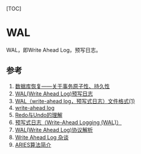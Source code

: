 [TOC]

# WAL

WAL，即Write Ahead Log，预写日志。

## 参考

1. [数据库恢复——关于事务原子性、持久性](https://cloud.tencent.com/developer/news/184900)
2. [WAL(Write Ahead Log)预写日志](https://www.lizenghai.com/archives/69835.html)
3. [WAL（write-ahead log，预写式日志）文件格式(1)](http://blog.chinaunix.net/uid-26806194-id-3179401.html)
4. [write-ahead log](https://www.iteye.com/blog/zizihaier-1143879)
5. [Redo与Undo的理解](https://www.cnblogs.com/GGGong/p/12124476.html)
6. [预写式日志（Write-Ahead Logging (WAL)）](https://blog.csdn.net/varyall/article/details/80441457)
7. [WAL(Write Ahead Log)协议解析](http://blog.itpub.net/14130873/viewspace-717484/)
8. [Write Ahead Log 杂谈](https://www.hashcoding.net/2018/08/04/write-ahead-log/)
9. [ARIES算法简介](https://www.cnblogs.com/ohmhong/p/6870018.html)